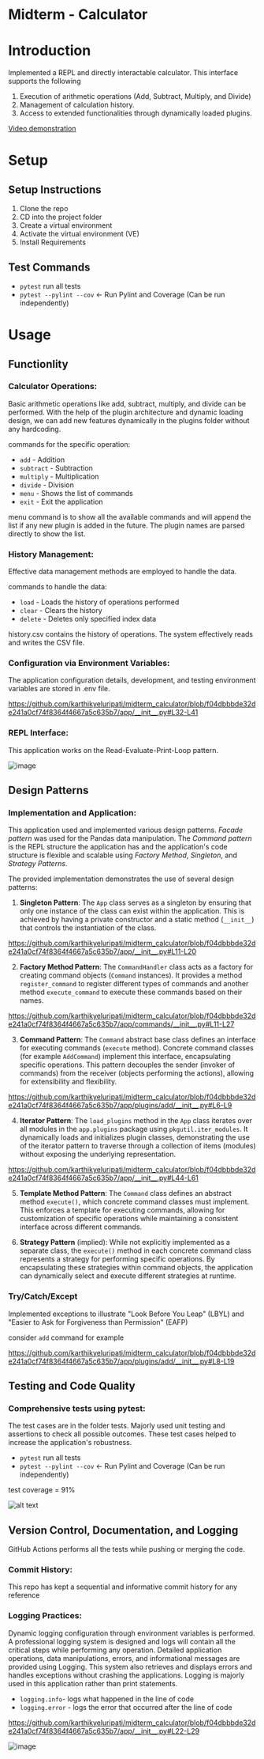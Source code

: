 # Midterm - Calculator

# Introduction

Implemented a REPL and directly interactable calculator. This interface supports the following

1. Execution of arithmetic operations (Add, Subtract, Multiply, and Divide)
2. Management of calculation history.
3. Access to extended functionalities through dynamically loaded plugins.

[Video demonstration](https://youtu.be/9hik0Tvv-xE)

# Setup

## Setup Instructions
1. Clone the repo
2. CD into the project folder
3. Create a virtual environment
4. Activate the virtual environment (VE)
5. Install Requirements

## Test Commands
- `pytest` run all tests
- `pytest --pylint --cov` <- Run Pylint and Coverage (Can be run independently)

# Usage

## Functionlity

### Calculator Operations:

Basic arithmetic operations like add, subtract, multiply, and divide can be performed. With the help of the plugin architecture and dynamic loading design, we can add new features dynamically in the plugins folder without any hardcoding.

commands for the specific operation:

- `add` - Addition
- `subtract` - Subtraction
- `multiply` - Multiplication
- `divide` - Division
- `menu` - Shows the list of commands
- `exit` - Exit the application

menu command is to show all the available commands and will append the list if any new plugin is added in the future. The plugin names are parsed directly to show the list.

### History Management:

Effective data management methods are employed to handle the data.

commands to handle the data:

- `load` - Loads the history of operations performed
- `clear` - Clears the history
- `delete` - Deletes only specified index data 

history.csv contains the history of operations. The system effectively reads and writes the CSV file.

### Configuration via Environment Variables:

The application configuration details, development, and testing environment variables are stored in .env file.

https://github.com/karthikyeluripati/midterm_calculator/blob/f04dbbbde32de241a0cf74f8364f4667a5c635b7/app/__init__.py#L32-L41

### REPL Interface:

This application works on the Read-Evaluate-Print-Loop pattern.

![image](https://github.com/karthikyeluripati/midterm_calculator/assets/64483756/c41ae706-6414-404c-9507-23563622237b)


## Design Patterns

### Implementation and Application:

This application used and implemented various design patterns. *Facade pattern* was used for the Pandas data manipulation. The *Command pattern* is the REPL structure the application has and the application's code structure is flexible and scalable using *Factory Method*, *Singleton*, and *Strategy Patterns*.

The provided implementation demonstrates the use of several design patterns:

1. **Singleton Pattern**:
   The `App` class serves as a singleton by ensuring that only one instance of the class can exist within the application. This is achieved by having a private constructor and a static method (`__init__`) that controls the instantiation of the class.

https://github.com/karthikyeluripati/midterm_calculator/blob/f04dbbbde32de241a0cf74f8364f4667a5c635b7/app/__init__.py#L11-L20

2. **Factory Method Pattern**:
   The `CommandHandler` class acts as a factory for creating command objects (`Command` instances). It provides a method `register_command` to register different types of commands and another method `execute_command` to execute these commands based on their names.

https://github.com/karthikyeluripati/midterm_calculator/blob/f04dbbbde32de241a0cf74f8364f4667a5c635b7/app/commands/__init__.py#L11-L27

3. **Command Pattern**:
   The `Command` abstract base class defines an interface for executing commands (`execute` method). Concrete command classes (for example `AddCommand`) implement this interface, encapsulating specific operations. This pattern decouples the sender (invoker of commands) from the receiver (objects performing the actions), allowing for extensibility and flexibility.

https://github.com/karthikyeluripati/midterm_calculator/blob/f04dbbbde32de241a0cf74f8364f4667a5c635b7/app/plugins/add/__init__.py#L6-L9

4. **Iterator Pattern**:
   The `load_plugins` method in the `App` class iterates over all modules in the `app.plugins` package using `pkgutil.iter_modules`. It dynamically loads and initializes plugin classes, demonstrating the use of the iterator pattern to traverse through a collection of items (modules) without exposing the underlying representation.

https://github.com/karthikyeluripati/midterm_calculator/blob/f04dbbbde32de241a0cf74f8364f4667a5c635b7/app/__init__.py#L44-L61

5. **Template Method Pattern**: The `Command` class defines an abstract method `execute()`, which concrete command classes must implement. This enforces a template for executing commands, allowing for customization of specific operations while maintaining a consistent interface across different commands.

6. **Strategy Pattern** (implied): While not explicitly implemented as a separate class, the `execute()` method in each concrete command class represents a strategy for performing specific operations. By encapsulating these strategies within command objects, the application can dynamically select and execute different strategies at runtime.

### Try/Catch/Except
Implemented exceptions to illustrate "Look Before You Leap" (LBYL) and "Easier to Ask for Forgiveness than Permission" (EAFP)

consider `add` command for example

https://github.com/karthikyeluripati/midterm_calculator/blob/f04dbbbde32de241a0cf74f8364f4667a5c635b7/app/plugins/add/__init__.py#L8-L19

## Testing and Code Quality

### Comprehensive tests using pytest:

The test cases are in the folder tests. Majorly used unit testing and assertions to check all possible outcomes. These test cases helped to increase the application's robustness.

- `pytest` run all tests
- `pytest --pylint --cov` <- Run Pylint and Coverage (Can be run independently)

test coverage = 91%

![alt text](image.png)

## Version Control, Documentation, and Logging

GitHub Actions performs all the tests while pushing or merging the code.

### Commit History:

This repo has kept a sequential and informative commit history for any reference

### Logging Practices:

Dynamic logging configuration through environment variables is performed. A professional logging system is designed and logs will contain all the critical steps while performing any operation. Detailed application operations, data manipulations, errors, and informational messages are provided using Logging. This system also retrieves and displays errors and handles exceptions without crashing the applications. Logging is majorly used in this application rather than print statements.

- `logging.info`- logs what happened in the line of code
- `logging.error` - logs the error that occurred after the line of code

https://github.com/karthikyeluripati/midterm_calculator/blob/f04dbbbde32de241a0cf74f8364f4667a5c635b7/app/__init__.py#L22-L29

![image](https://github.com/karthikyeluripati/midterm_calculator/assets/64483756/b5df1b9a-e83f-44a9-ae6b-1c18d25e2f88)
